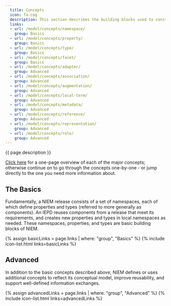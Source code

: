 ```yaml
---
  title: Concepts
  icon: fa-cog
  description: This section describes the building blocks used to construct the model.
  links:
  - url: /model/concepts/namespace/
    group: Basics
  - url: /model/concepts/property/
    group: Basics
  - url: /model/concepts/type/
    group: Basics
  - url: /model/concepts/facet/
    group: Basics
  - url: /model/concepts/adapter/
    group: Advanced
  - url: /model/concepts/association/
    group: Advanced
  - url: /model/concepts/augmentation/
    group: Advanced
  - url: /model/concepts/local-term/
    group: Advanced
  - url: /model/concepts/metadata/
    group: Advanced
  - url: /model/concepts/reference/
    group: Advanced
  - url: /model/concepts/representation/
    group: Advanced
  - url: /model/concepts/role/
    group: Advanced
---
```


{{ page.description }}

[Click here](overview) for a one-page overview of each of the major concepts; otherwise continue on to go through the concepts one-by-one - or jump directly to the one you need more information about.

## The Basics

Fundamentally, a NIEM release consists of a set of namespaces, each of which define properties and types (referred to more generally as components).  An IEPD reuses components from a release that meet its requirements, and creates new properties and types in local namespaces as needed.  These namespaces, properties, and types are basic building blocks of NIEM.

{% assign basicLinks = page.links | where: "group", "Basics" %}
{% include icon-list.html links=basicLinks %}

## Advanced

In addition to the basic concepts described above, NIEM defines or uses additional concepts to reflect its conceptual model, improve reusability, and support well-defined information exchanges.

{% assign advancedLinks = page.links | where: "group", "Advanced" %}
{% include icon-list.html links=advancedLinks %}
